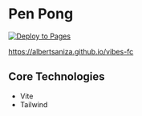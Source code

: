 # Pen Pong

[![Deploy to Pages](https://github.com/AlbertSanIza/vibes-fc/actions/workflows/deploy.yml/badge.svg)](https://github.com/AlbertSanIza/peer-chat/actions/workflows/deploy.yml)

https://albertsaniza.github.io/vibes-fc

## Core Technologies

- Vite
- Tailwind
